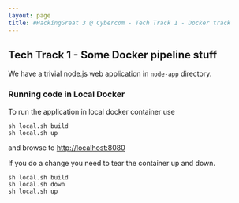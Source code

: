 ```yaml
---
layout: page
title: #HackingGreat 3 @ Cybercom - Tech Track 1 - Docker track
---
```


## Tech Track 1 - Some Docker pipeline stuff

We have a trivial node.js web application in `node-app` directory.

### Running code in Local Docker

To run the application in local docker container use

    sh local.sh build
    sh local.sh up

and browse to <http://localhost:8080>

If you do a change you need to tear the container up and down.

    sh local.sh build
    sh local.sh down
    sh local.sh up
